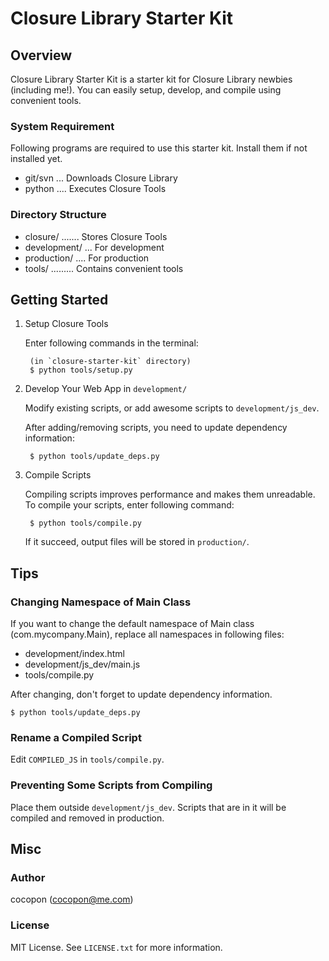 Closure Library Starter Kit
===========================


Overview
--------
Closure Library Starter Kit is a starter kit for Closure Library newbies
(including me!).
You can easily setup, develop, and compile using convenient tools.


### System Requirement
Following programs are required to use this starter kit.
Install them if not installed yet.

- git/svn ... Downloads Closure Library
- python .... Executes Closure Tools


### Directory Structure
- closure/ ....... Stores Closure Tools
- development/ ... For development
- production/ .... For production
- tools/ ......... Contains convenient tools


Getting Started
---------------
1. Setup Closure Tools

    Enter following commands in the terminal:

        (in `closure-starter-kit` directory)
        $ python tools/setup.py

2. Develop Your Web App in `development/`

    Modify existing scripts, or add awesome scripts to `development/js_dev`.

    After adding/removing scripts, you need to update dependency information:
 
        $ python tools/update_deps.py

3. Compile Scripts

    Compiling scripts improves performance and makes them unreadable.
    To compile your scripts, enter following command:

        $ python tools/compile.py

    If it succeed, output files will be stored in `production/`.


Tips
----
### Changing Namespace of Main Class
If you want to change the default namespace of Main class (com.mycompany.Main),
replace all namespaces in following files:

- development/index.html
- development/js_dev/main.js
- tools/compile.py

After changing, don't forget to update dependency information.

    $ python tools/update_deps.py


### Rename a Compiled Script
Edit `COMPILED_JS` in `tools/compile.py`.


### Preventing Some Scripts from Compiling
Place them outside `development/js_dev`.
Scripts that are in it will be compiled and removed in production.


Misc
----
### Author
cocopon (cocopon@me.com)

### License
MIT License. See `LICENSE.txt` for more information.
